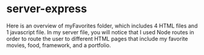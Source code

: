 # server-express

Here is an overview of myFavorites folder, which includes 4 HTML files and 1 javascript file. In my server file, you will notice that I used Node routes in order to route the user to different HTML pages that include my favorite movies, food, framework, and a portfolio.